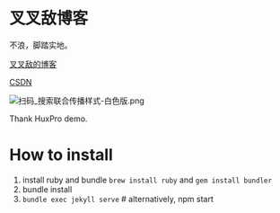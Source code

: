 # 叉叉敌博客


不浪，脚踏实地。

[叉叉敌的博客](http://rikiesxiao.github.io)

[CSDN](https://blog.csdn.net/weixin_42514606)

![扫码_搜索联合传播样式-白色版.png](https://raw.githubusercontent.com/chasays/mdPicGo/master/%E6%89%AB%E7%A0%81_%E6%90%9C%E7%B4%A2%E8%81%94%E5%90%88%E4%BC%A0%E6%92%AD%E6%A0%B7%E5%BC%8F-%E7%99%BD%E8%89%B2%E7%89%88.png)

Thank HuxPro demo.

# How to install

1. install ruby and bundle `brew install ruby`  and `gem install bundler`
2. bundle install 
3. `bundle exec jekyll serve`  # alternatively, npm start

